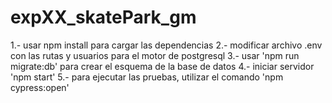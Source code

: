 # expXX_skatePark_gm

1.- usar npm install para cargar las dependencias
2.- modificar archivo .env con las rutas y usuarios para el motor de postgresql
3.- usar 'npm run migrate:db' para crear el esquema de la base de datos
4.- iniciar servidor 'npm start'
5.- para ejecutar las pruebas, utilizar el comando 'npm cypress:open'